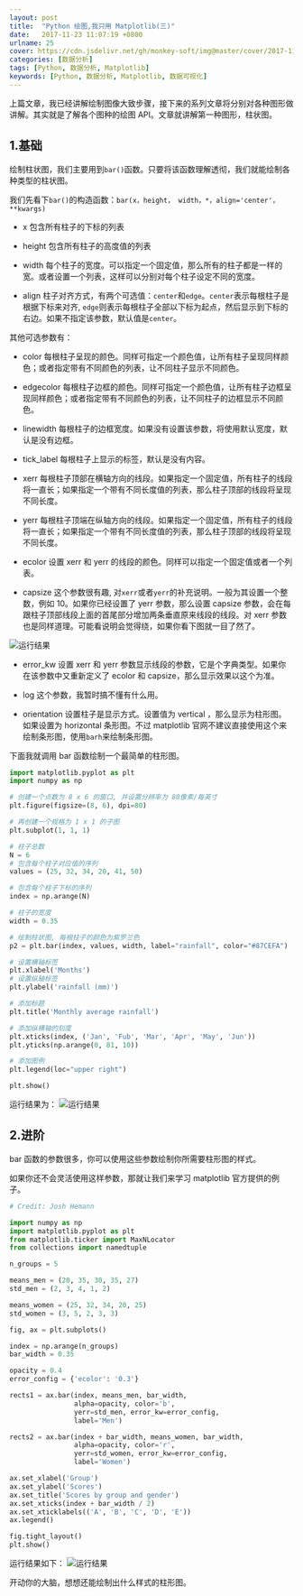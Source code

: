 ```yaml
---
layout: post
title:  "Python 绘图,我只用 Matplotlib(三)"
date:   2017-11-23 11:07:19 +0800
urlname: 25
cover: https://cdn.jsdelivr.net/gh/monkey-soft/img@master/cover/2017-11-23.jpg
categories: [数据分析]
tags: [Python, 数据分析, Matplotlib]
keywords: [Python, 数据分析, Matplotlib, 数据可视化]
---
```

上篇文章，我已经讲解绘制图像大致步骤，接下来的系列文章将分别对各种图形做讲解。其实就是了解各个图种的绘图 API。文章就讲解第一种图形，柱状图。

## 1.基础
绘制柱状图，我们主要用到`bar()`函数。只要将该函数理解透彻，我们就能绘制各种类型的柱状图。
<!-- more -->
我们先看下`bar()`的构造函数：`bar(x，height， width，*，align='center'，**kwargs)`

- x
包含所有柱子的下标的列表

- height
包含所有柱子的高度值的列表

- width
每个柱子的宽度。可以指定一个固定值，那么所有的柱子都是一样的宽。或者设置一个列表，这样可以分别对每个柱子设定不同的宽度。

- align
柱子对齐方式，有两个可选值：`center`和`edge`。`center`表示每根柱子是根据下标来对齐, `edge`则表示每根柱子全部以下标为起点，然后显示到下标的右边。如果不指定该参数，默认值是`center`。

其他可选参数有：
- color
每根柱子呈现的颜色。同样可指定一个颜色值，让所有柱子呈现同样颜色；或者指定带有不同颜色的列表，让不同柱子显示不同颜色。

- edgecolor
每根柱子边框的颜色。同样可指定一个颜色值，让所有柱子边框呈现同样颜色；或者指定带有不同颜色的列表，让不同柱子的边框显示不同颜色。

- linewidth
每根柱子的边框宽度。如果没有设置该参数，将使用默认宽度，默认是没有边框。

- tick_label
每根柱子上显示的标签，默认是没有内容。

- xerr
每根柱子顶部在横轴方向的线段。如果指定一个固定值，所有柱子的线段将一直长；如果指定一个带有不同长度值的列表，那么柱子顶部的线段将呈现不同长度。

- yerr
每根柱子顶端在纵轴方向的线段。如果指定一个固定值，所有柱子的线段将一直长；如果指定一个带有不同长度值的列表，那么柱子顶部的线段将呈现不同长度。

- ecolor
设置 xerr 和 yerr 的线段的颜色。同样可以指定一个固定值或者一个列表。

- capsize
这个参数很有趣, 对`xerr`或者`yerr`的补充说明。一般为其设置一个整数，例如 10。如果你已经设置了 
yerr 参数，那么设置 capsize 参数，会在每跟柱子顶部线段上面的首尾部分增加两条垂直原来线段的线段。对 xerr 参数也是同样道理。可能看说明会觉得绕，如果你看下图就一目了然了。

![运行结果](https://cdn.jsdelivr.net/gh/monkey-soft/img@master/imgs/49_3.png)

- error_kw
设置 xerr 和 yerr 参数显示线段的参数，它是个字典类型。如果你在该参数中又重新定义了 ecolor 和 capsize，那么显示效果以这个为准。

- log
这个参数，我暂时搞不懂有什么用。

- orientation
设置柱子是显示方式。设置值为 vertical ，那么显示为柱形图。如果设置为 horizontal 条形图。不过 matplotlib 官网不建议直接使用这个来绘制条形图，使用`barh`来绘制条形图。



下面我就调用 bar 函数绘制一个最简单的柱形图。
```python
import matplotlib.pyplot as plt
import numpy as np

# 创建一个点数为 8 x 6 的窗口, 并设置分辨率为 80像素/每英寸
plt.figure(figsize=(8, 6), dpi=80)

# 再创建一个规格为 1 x 1 的子图
plt.subplot(1, 1, 1)

# 柱子总数
N = 6
# 包含每个柱子对应值的序列
values = (25, 32, 34, 20, 41, 50)

# 包含每个柱子下标的序列
index = np.arange(N)

# 柱子的宽度
width = 0.35

# 绘制柱状图, 每根柱子的颜色为紫罗兰色
p2 = plt.bar(index, values, width, label="rainfall", color="#87CEFA")

# 设置横轴标签
plt.xlabel('Months')
# 设置纵轴标签
plt.ylabel('rainfall (mm)')

# 添加标题
plt.title('Monthly average rainfall')

# 添加纵横轴的刻度
plt.xticks(index, ('Jan', 'Fub', 'Mar', 'Apr', 'May', 'Jun'))
plt.yticks(np.arange(0, 81, 10))

# 添加图例
plt.legend(loc="upper right")

plt.show()
```

运行结果为：
![运行结果](https://cdn.jsdelivr.net/gh/monkey-soft/img@master/imgs/49_1.png)


## 2.进阶
bar 函数的参数很多，你可以使用这些参数绘制你所需要柱形图的样式。

如果你还不会灵活使用这样参数，那就让我们来学习 matplotlib 官方提供的例子。
```python
# Credit: Josh Hemann

import numpy as np
import matplotlib.pyplot as plt
from matplotlib.ticker import MaxNLocator
from collections import namedtuple

n_groups = 5

means_men = (20, 35, 30, 35, 27)
std_men = (2, 3, 4, 1, 2)

means_women = (25, 32, 34, 20, 25)
std_women = (3, 5, 2, 3, 3)

fig, ax = plt.subplots()

index = np.arange(n_groups)
bar_width = 0.35

opacity = 0.4
error_config = {'ecolor': '0.3'}

rects1 = ax.bar(index, means_men, bar_width,
                alpha=opacity, color='b',
                yerr=std_men, error_kw=error_config,
                label='Men')

rects2 = ax.bar(index + bar_width, means_women, bar_width,
                alpha=opacity, color='r',
                yerr=std_women, error_kw=error_config,
                label='Women')

ax.set_xlabel('Group')
ax.set_ylabel('Scores')
ax.set_title('Scores by group and gender')
ax.set_xticks(index + bar_width / 2)
ax.set_xticklabels(('A', 'B', 'C', 'D', 'E'))
ax.legend()

fig.tight_layout()
plt.show()
```

运行结果如下：
![运行结果](https://cdn.jsdelivr.net/gh/monkey-soft/img@master/imgs/49_2.png)


开动你的大脑，想想还能绘制出什么样式的柱形图。
